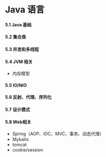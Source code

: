 # Java 语言

#### 5.1 Java 基础

#### 5.2 集合类

#### 5.3 并发和多线程

#### 5.4 JVM 相关

- 内存模型

#### 5.5 IO/NIO

#### 5.6 反射、代理、序列化

#### 5.7 设计模式

#### 5.8 Web相关

- Spring（AOP、IOC、MVC、事务、动态代理）
- Mybatis
- tomcat
- cookie/session

